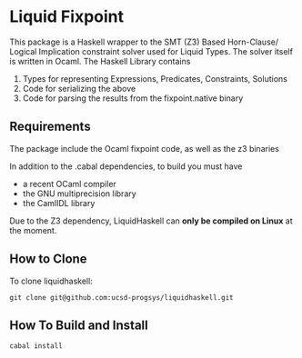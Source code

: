 Liquid Fixpoint
===============

This package is a Haskell wrapper to the SMT (Z3) Based Horn-Clause/
Logical Implication constraint solver used for Liquid Types. The solver
itself is written in Ocaml. The Haskell Library contains

1. Types for representing Expressions, Predicates, Constraints, Solutions
2. Code for serializing the above 
3. Code for parsing the results from the fixpoint.native binary

Requirements
------------

The package include the Ocaml fixpoint code, as well as the z3 binaries

In addition to the .cabal dependencies, to build you must have

- a recent OCaml compiler
- the GNU multiprecision library
- the CamlIDL library

Due to the Z3 dependency, LiquidHaskell can **only be compiled on Linux** at the moment.

How to Clone
------------

To clone liquidhaskell:

    git clone git@github.com:ucsd-progsys/liquidhaskell.git

How To Build and Install
------------------------

    cabal install
